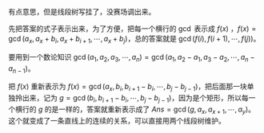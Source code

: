 有点意思，但是线段树写挂了，没赛场调出来。   

先把答案的式子表示出来，为了方便，把每一个横行的 $\gcd$ 表示成 $f(x)$ ，$f(x) = \gcd(a_x, a_x + b_i, a_x + b_{i + 1}, \dotsb, a_x + b_j)$，总的答案就是 $\gcd(f(i), f(i + 1), \dotsb, f(j))$。   

要用到一个数论知识 $\gcd(a_1, a_2, a_3, \dotsb, a_n) = \gcd(a_1, a_2 - a_1, a_3 - a_2, \dotsb, a_n - a_{n - 1})$。   

把 $f(x)$ 重新表示为 $f(x) = \gcd(a_x, b_i, b_{i + 1} - b_i, \dotsb, b_j - b_{j - 1})$，把后面那一块单独拎出来，记为 $g = \gcd(b_i, b_{i + 1} - b_i, \dotsb, b_j - b_{j - 1})$，因为是个矩形，所以每一个横行的 $g$ 的是一样的，答案就重新表示成了 $Ans = \gcd(g, a_x, a_{x + 1}, \dotsb, a_y)$。   
这个就变成了一条直线上的连续的关系，可以直接用两个线段树维护。   